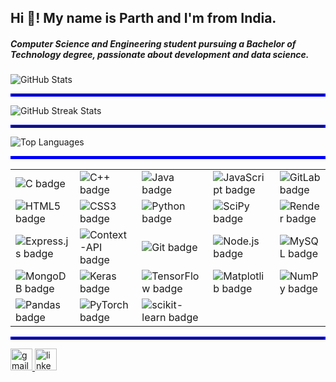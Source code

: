 <h2 align="left">Hi 👋! My name is Parth and I'm  from India.</h2> 

<h5>Computer Science and Engineering student pursuing a Bachelor of Technology degree, passionate about  development and data science. </h5>




<div>
  <img src="https://github-readme-stats.vercel.app/api?username=Parthvariya2908&theme=radical&hide_border=false&include_all_commits=false&count_private=false" alt="GitHub Stats">
  <hr style="border: 2px solid blue;">
  <img src="https://github-readme-streak-stats.herokuapp.com/?user=Parthvariya2908&theme=radical&hide_border=false" alt="GitHub Streak Stats">
  <hr style="border: 2px solid blue;">
  <img src="https://github-readme-stats.vercel.app/api/top-langs/?username=Parthvariya2908&theme=radical&hide_border=false&include_all_commits=false&count_private=false&layout=compact" alt="Top Languages">
</div>



  <hr style="border: 2px solid blue;">

<table>
  <tr>
    <td><img src="https://img.shields.io/badge/c-%2300599C.svg?style=for-the-badge&logo=c&logoColor=white" alt="C badge"></td>
    <td><img src="https://img.shields.io/badge/c++-%2300599C.svg?style=for-the-badge&logo=c%2B%2B&logoColor=white" alt="C++ badge"></td>
    <td><img src="https://img.shields.io/badge/java-%23ED8B00.svg?style=for-the-badge&logo=openjdk&logoColor=white" alt="Java badge"></td>
    <td><img src="https://img.shields.io/badge/javascript-%23323330.svg?style=for-the-badge&logo=javascript&logoColor=%23F7DF1E" alt="JavaScript badge"></td>
    <td><img src="https://img.shields.io/badge/gitlab-%23181717.svg?style=for-the-badge&logo=gitlab&logoColor=white" alt="GitLab badge"></td>
  </tr>
  <tr>
    <td><img src="https://img.shields.io/badge/html5-%23E34F26.svg?style=for-the-badge&logo=html5&logoColor=white" alt="HTML5 badge"></td>
    <td><img src="https://img.shields.io/badge/css3-%231572B6.svg?style=for-the-badge&logo=css3&logoColor=white" alt="CSS3 badge"></td>
    <td><img src="https://img.shields.io/badge/python-3670A0?style=for-the-badge&logo=python&logoColor=ffdd54" alt="Python badge"></td>
     <td><img src="https://img.shields.io/badge/SciPy-%230C55A5.svg?style=for-the-badge&logo=scipy&logoColor=%white" alt="SciPy badge"></td>
     <td><img src="https://img.shields.io/badge/Render-%46E3B7.svg?style=for-the-badge&logo=render&logoColor=white" alt="Render badge"></td>
  </tr>
  <tr>
    <td><img src="https://img.shields.io/badge/express.js-%23404d59.svg?style=for-the-badge&logo=express&logoColor=%2361DAFB" alt="Express.js badge"></td>
    <td><img src="https://img.shields.io/badge/Context--Api-000000?style=for-the-badge&logo=react" alt="Context-API badge"></td>
     <td><img src="https://img.shields.io/badge/git-%23F05033.svg?style=for-the-badge&logo=git&logoColor=white" alt="Git badge"></td>
        <td><img src="https://img.shields.io/badge/node.js-6DA55F?style=for-the-badge&logo=node.js&logoColor=white" alt="Node.js badge"></td>
    <td><img src="https://img.shields.io/badge/mysql-4479A1.svg?style=for-the-badge&logo=mysql&logoColor=white" alt="MySQL badge"></td>
  </tr>
  <tr>
    <td><img src="https://img.shields.io/badge/MongoDB-%234ea94b.svg?style=for-the-badge&logo=mongodb&logoColor=white" alt="MongoDB badge"></td>
    <td><img src="https://img.shields.io/badge/Keras-%23D00000.svg?style=for-the-badge&logo=Keras&logoColor=white" alt="Keras badge"></td>
    <td><img src="https://img.shields.io/badge/TensorFlow-%23FF6F00.svg?style=for-the-badge&logo=TensorFlow&logoColor=white" alt="TensorFlow badge"></td>
     <td><img src="https://img.shields.io/badge/Matplotlib-%23ffffff.svg?style=for-the-badge&logo=Matplotlib&logoColor=black" alt="Matplotlib badge"></td>
    <td><img src="https://img.shields.io/badge/numpy-%23013243.svg?style=for-the-badge&logo=numpy&logoColor=white" alt="NumPy badge"></td>
  </tr>
  <tr>
    <td><img src="https://img.shields.io/badge/pandas-%23150458.svg?style=for-the-badge&logo=pandas&logoColor=white" alt="Pandas badge"></td>
    <td><img src="https://img.shields.io/badge/PyTorch-%23EE4C2C.svg?style=for-the-badge&logo=PyTorch&logoColor=white" alt="PyTorch badge"></td>
    <td><img src="https://img.shields.io/badge/scikit--learn-%23F7931E.svg?style=for-the-badge&logo=scikit-learn&logoColor=white" alt="scikit-learn badge"></td>
  </tr>

</table>












</tr></table>  










  <hr style="border: 2px solid blue;">

<div align="left">
  <a href="variyaparth84@gmail.com" target="_blank">
    <img src="https://img.shields.io/static/v1?message=Gmail&logo=gmail&label=&color=D14836&logoColor=white&labelColor=&style=for-the-badge" height="35" alt="gmail logo"  />
  </a>
  <a href="https://www.linkedin.com/in/parth-variya-43ba0322a/" target="_blank">
    <img src="https://img.shields.io/static/v1?message=LinkedIn&logo=linkedin&label=&color=0077B5&logoColor=white&labelColor=&style=for-the-badge" height="35" alt="linkedin logo"  />
  </a>
</div>

###
